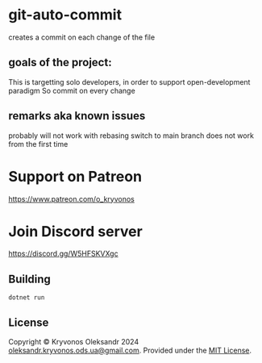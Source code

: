 # git-auto-commit
creates a commit on each change of the file

## goals of the project:
This is targetting solo developers, in order to support open-development paradigm
So commit on every change

## remarks aka known issues
probably will not work with rebasing
switch to main branch does not work from the first time

# Support on Patreon

https://www.patreon.com/o_kryvonos


# Join Discord server 

https://discord.gg/W5HFSKVXgc

## Building

```
dotnet run
```

## License

Copyright © Kryvonos Oleksandr 2024 <oleksandr.kryvonos.ods.ua@gmail.com>. Provided under the [MIT License](http://opensource.org/licenses/MIT).
